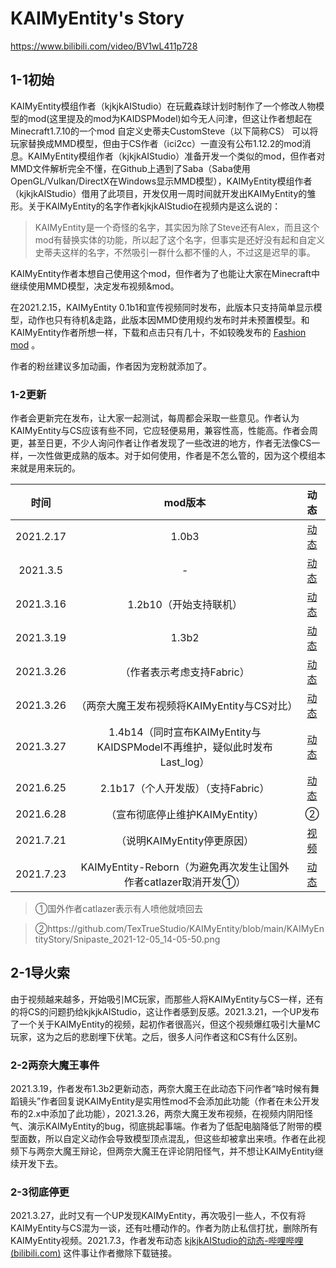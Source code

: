 # KAIMyEntity's Story

https://www.bilibili.com/video/BV1wL411p728


## 1-1初始

KAIMyEntity模组作者（kjkjkAIStudio）在玩戴森球计划时制作了一个修改人物模型的mod(这里提及的mod为KAIDSPModel)如今无人问津，但这让作者想起在Minecraft1.7.10的一个mod 自定义史蒂夫CustomSteve（以下简称CS） 可以将玩家替换成MMD模型，但由于CS作者（ici2cc）一直没有公布1.12.2的mod消息。KAIMyEntity模组作者（kjkjkAIStudio）准备开发一个类似的mod，但作者对MMD文件解析完全不懂，在Github上遇到了Saba（Saba使用OpenGL/Vulkan/DirectX在Windows显示MMD模型），KAIMyEntity模组作者（kjkjkAIStudio）借用了此项目，开发仅用一周时间就开发出KAIMyEntity的雏形。关于KAIMyEntity的名字作者kjkjkAIStudio在视频内是这么说的：

> KAIMyEntity是一个奇怪的名字，其实因为除了Steve还有Alex，而且这个mod有替换实体的功能，所以起了这个名字，但事实是还好没有起和自定义史蒂夫这样的名字，不然吸引一群什么都不懂的人，不过这是迟早的事。

KAIMyEntity作者本想自己使用这个mod，但作者为了也能让大家在Minecraft中继续使用MMD模型，决定发布视频&mod。

在2021.2.15，KAIMyEntity 0.1b1和宣传视频同时发布，此版本只支持简单显示模型，动作也只有待机&走路，此版本因MMD使用规约发布时并未预置模型。和KAIMyEntity作者所想一样，下载和点击只有几十，不如较晚发布的 [Fashion mod](https://www.mcbbs.net/thread-1171863-1-1.html) 。

作者的粉丝建议多加动画，作者因为宠粉就添加了。

### 1-2更新

作者会更新完在发布，让大家一起测试，每周都会采取一些意见。作者认为KAIMyEntity与CS应该有些不同，它应轻便易用，兼容性高，性能高。作者会周更，甚至日更，不少人询问作者让作者发现了一些改进的地方，作者无法像CS一样，一次性做更成熟的版本。对于如何使用，作者是不怎么管的，因为这个模组本来就是用来玩的。

|   时间    |                           mod版本                            |                          动态                           |
| :-------: | :----------------------------------------------------------: | :-----------------------------------------------------: |
| 2021.2.17 |                            1.0b3                             | [动态](https://t.bilibili.com/492699350917910207?tab=2) |
| 2021.3.5  |                              -                               | [动态](https://t.bilibili.com/498662032533535773?tab=2) |
| 2021.3.16 |                    1.2b10（开始支持联机）                    | [动态](https://t.bilibili.com/502704533068132147?tab=2) |
| 2021.3.19 |                            1.3b2                             | [动态](https://t.bilibili.com/503849609997053973?tab=2) |
| 2021.3.26 |                  （作者表示考虑支持Fabric）                  | [动态](https://t.bilibili.com/506502027183763556?tab=2) |
| 2021.3.26 |         （两奈大魔王发布视频将KAIMyEntity与CS对比）          | [动态](https://t.bilibili.com/506522728922109267?tab=2) |
| 2021.3.27 | 1.4b14（同时宣布KAIMyEntity与KAIDSPModel不再维护，疑似此时发布Last_log） | [动态](https://t.bilibili.com/506725094897883334?tab=2) |
| 2021.6.25 |              2.1b17（个人开发版）（支持Fabric）              | [动态](https://t.bilibili.com/540224285031208064?tab=2) |
| 2021.6.28 |               （宣布彻底停止维护KAIMyEntity）                |                            ②                            |
| 2021.7.21 |                 （说明KAIMyEntity停更原因）                  |   [视频](https://www.bilibili.com/video/BV1wL411p728)   |
| 2021.7.23 | KAIMyEntity-Reborn（为避免再次发生让国外作者catlazer取消开发①） | [动态](https://t.bilibili.com/550444155418775884?tab=2) |

> ①国外作者catlazer表示有人喷他就喷回去

> ②https://github.com/TexTrueStudio/KAIMyEntity/blob/main/KAIMyEntityStory/Snipaste_2021-12-05_14-05-50.png

## 2-1导火索

由于视频越来越多，开始吸引MC玩家，而那些人将KAIMyEntity与CS一样，还有的将CS的问题扔给kjkjkAIStudio，这让作者感到反感。2021.3.21，一个UP发布了一个关于KAIMyEntity的视频，起初作者很高兴，但这个视频爆红吸引大量MC玩家，这为之后的悲剧埋下伏笔。之后，很多人问作者这和CS有什么区别。

### 2-2两奈大魔王事件

2021.3.19，作者发布1.3b2更新动态，两奈大魔王在此动态下问作者“啥时候有舞蹈镜头”作者回复说KAIMyEntity是实用性mod不会添加此功能（作者在未公开发布的2.x中添加了此功能），2021.3.26，两奈大魔王发布视频，在视频内阴阳怪气、演示KAIMyEntity的bug，彻底挑起事端。作者为了低配电脑降低了附带的模型面数，所以自定义动作会导致模型顶点混乱，但这些却被拿出来喷。作者在此视频下与两奈大魔王辩论，但两奈大魔王在评论阴阳怪气，并不想让KAIMyEntity继续开发下去。

### 2-3彻底停更

2021.3.27，此时又有一个UP发现KAIMyEntity，再次吸引一些人，不仅有将KAIMyEntity与CS混为一谈，还有吐槽动作的。作者为防止私信打扰，删除所有KAIMyEntity视频。2021.7.3，作者发布动态 [kjkjkAIStudio的动态-哔哩哔哩 (bilibili.com)](https://t.bilibili.com/543138553489208155?tab=2) 这件事让作者撤除下载链接。

